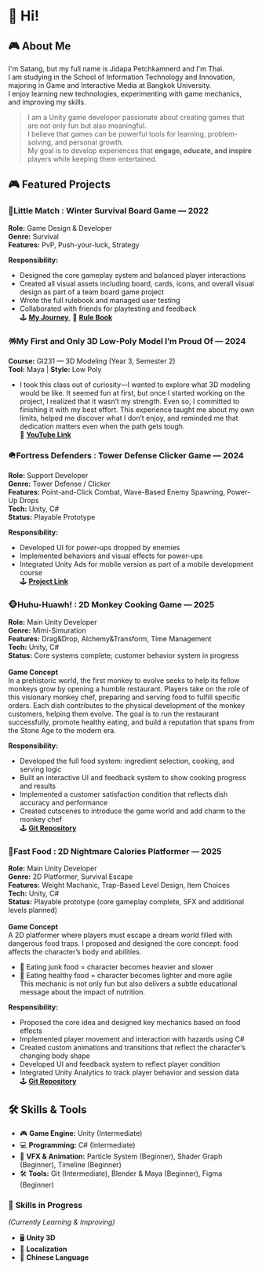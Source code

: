 # 👋 Hi! 

## 🎮 About Me
I'm Satang, but my full name is Jidapa Petchkamnerd and I'm Thai.
<br> I am studying in the School of Information Technology and Innovation, majoring in Game and Interactive Media at Bangkok University.
<br> I enjoy learning new technologies, experimenting with game mechanics, and improving my skills.
> I am a Unity game developer passionate about creating games that are not only fun but also meaningful.  
I believe that games can be powerful tools for learning, problem-solving, and personal growth.  
My goal is to develop experiences that **engage, educate, and inspire** players while keeping them entertained.

## 🎮 Featured Projects
### 🧩**Little Match** : Winter Survival Board Game — 2022
**Role:** Game Design & Developer
<br>**Genre:** Survival
<br>**Features:** PvP, Push-your-luck, Strategy

**Responsibility:**
- Designed the core gameplay system and balanced player interactions
- Created all visual assets including board, cards, icons, and overall visual design as part of a team board game project
- Wrote the full rulebook and managed user testing
- Collaborated with friends for playtesting and feedback
<br>🕹️ **[My Journey](https://www.canva.com/design/DAGnnmyQ2mQ/_RlDBMDkDQMhWY9xNx3hSQ/edit?utm_content=DAGnnmyQ2mQ&utm_campaign=designshare&utm_medium=link2&utm_source=sharebutton)**, 📑 **[Rule Book](https://www.canva.com/design/DAFiDBT72hM/MoXGtaNiMqAAIUUEso4PMA/edit?utm_content=DAFiDBT72hM&utm_campaign=designshare&utm_medium=link2&utm_source=sharebutton)**

### 🪅My First and Only 3D Low-Poly Model I’m Proud Of — 2024
**Course:** GI231 — 3D Modeling (Year 3, Semester 2)
<br> **Tool:** Maya  |  **Style:** Low Poly
- I took this class out of curiosity—I wanted to explore what 3D modeling would be like. It seemed fun at first, but once I started working on the project, I realized that it wasn’t my strength. Even so, I committed to finishing it with my best effort.
This experience taught me about my own limits, helped me discover what I don’t enjoy, and reminded me that dedication matters even when the path gets tough.
<br> 🔗 **[YouTube Link](https://youtu.be/AaHJj0HNgmk?si=o85sGQy8jTF2Mt3W)**

### 🪖**Fortress Defenders** : Tower Defense Clicker Game — 2024
**Role:** Support Developer
<br>**Genre:** Tower Defense / Clicker 
<br>**Features:** Point-and-Click Combat, Wave-Based Enemy Spawning, Power-Up Drops 
<br>**Tech:** Unity, C#
<br>**Status:** Playable Prototype

**Responsibility:**
- Developed UI for power-ups dropped by enemies
- Implemented behaviors and visual effects for power-ups
- Integrated Unity Ads for mobile version as part of a mobile development course
<br>🕹️ **[Project Link](https://arthiddech.itch.io/fort)**

### 🐵**Huhu-Huawh!** : 2D Monkey Cooking Game — 2025
**Role:** Main Unity Developer
<br>**Genre:** Mimi-Simuration 
<br>**Features:** Drag&Drop, Alchemy&Transform, Time Management  
**Tech:** Unity, C#
<br>**Status:** Core systems complete; customer behavior system in progress
<br>
<br>**Game Concept**
<br>In a prehistoric world, the first monkey to evolve seeks to help its fellow monkeys grow by opening a humble restaurant. Players take on the role of this visionary monkey chef, preparing and serving food to fulfill specific orders. Each dish contributes to the physical development of the monkey customers, helping them evolve. The goal is to run the restaurant successfully, promote healthy eating, and build a reputation that spans from the Stone Age to the modern era.

**Responsibility:**
- Developed the full food system: ingredient selection, cooking, and serving logic
- Built an interactive UI and feedback system to show cooking progress and results
- Implemented a customer satisfaction condition that reflects dish accuracy and performance
- Created cutscenes to introduce the game world and add charm to the monkey chef
<br>🕹️ **[Git Repository](https://github.com/Pukpuk5555/huhu-hauwh.git)**


### 🍔**Fast Food** : 2D Nightmare Calories Platformer — 2025
**Role:** Main Unity Developer
<br>**Genre:** 2D Platformer, Survival Escape
<br>**Features:** Weight Machanic, Trap-Based Level Design, Item Choices
<br>**Tech:** Unity, C#
<br>**Status:** Playable prototype (core gameplay complete, SFX and additional levels planned)
<br>
<br>**Game Concept**
<br>A 2D platformer where players must escape a dream world filled with dangerous food traps. I proposed and designed the core concept: food affects the character’s body and abilities.
- 🍔 Eating junk food = character becomes heavier and slower
- 🥗 Eating healthy food = character becomes lighter and more agile
<br>This mechanic is not only fun but also delivers a subtle educational message about the impact of nutrition.

**Responsibility:**
- Proposed the core idea and designed key mechanics based on food effects
- Implemented player movement and interaction with hazards using C#
- Created custom animations and transitions that reflect the character’s changing body shape
- Developed UI and feedback system to reflect player condition
- Integrated Unity Analytics to track player behavior and session data
<br>🕹️ **[Git Repository](https://github.com/Pukpuk5555/fast-food.git)**

## 🛠️ Skills & Tools  
- 🎮 **Game Engine:** Unity (Intermediate)  
- 💻 **Programming:** C# (Intermediate) 
- 🎨 **VFX & Animation:** Particle System (Beginner), Shader Graph (Beginner), Timeline (Beginner)
- 🛠️ **Tools:** Git (Intermediate), Blender & Maya (Beginner), Figma (Beginner) 

### 🚀 **Skills in Progress**  
*(Currently Learning & Improving)*  
- 🖥️ **Unity 3D**
- 📃 **Localization**
- 🐉 **Chinese Language**
<!--
**Pukpuk5555/pukpuk5555** is a ✨ _special_ ✨ repository because its `README.md` (this file) appears on your GitHub profile.

Here are some ideas to get you started:

- 🔭 I’m currently working on ...
- 🌱 I’m currently learning ...
- 👯 I’m looking to collaborate on ...
- 🤔 I’m looking for help with ...
- 💬 Ask me about ...
- 📫 How to reach me: ...
- 😄 Pronouns: ...
- ⚡ Fun fact: ...
-->
